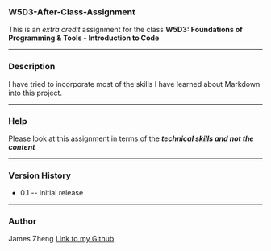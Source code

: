 ### W5D3-After-Class-Assignment
This is an *extra credit* assignment for the class **W5D3: Foundations of Programming & Tools - Introduction to Code** 

---

### Description
I have tried to incorporate most of the skills I have learned about Markdown into this project. 

---

### Help
Please look at this assignment in terms of the ***technical skills and not the content***

---

### Version History
- 0.1 
  -- initial release

---
  
### Author
James Zheng [Link to my Github](https://github.com/jameszheng88/)
